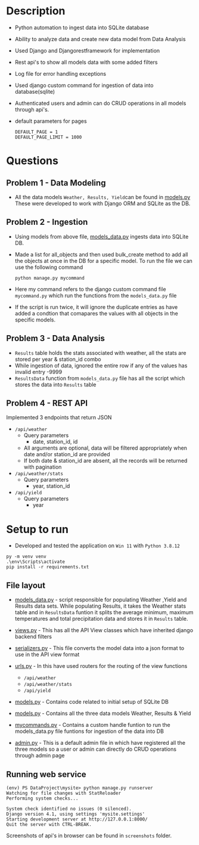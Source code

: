 # Description
- Python automation to ingest data into SQLite database
- Ability to analyze data and create new data model from Data Analysis
- Used Django and Djangorestframework for implementation
- Rest api's to show all models data with some added filters
- Log file for error handling exceptions
- Used django custom command for ingestion of data into database(sqlite)
- Authenticated users and admin can do CRUD operations in all models through api's.
- default parameters for pages

  ```
  DEFAULT_PAGE = 1
  DEFAULT_PAGE_LIMIT = 1000
  ```
 
# Questions

## Problem 1 - Data Modeling
- All the data models `Weather, Results, Yield`can be found in [models.py](models.py)
    These were developed to work with Django ORM and SQLite as the DB.

## Problem 2 - Ingestion
- Using models from above file, [models_data.py](models_data.py) ingests data into SQLite DB.
- Made a list for all_objects and then used bulk_create method to add all the objects at once in the DB for a specific model.
  To run the file we can use the following command
  
  ```
  python manage.py mycommand
  ```
- Here my command refers to the django custom command file `mycommand.py` which run the functions
  from the `models_data.py` file
- If the script is run twice, it will ignore the duplicate entries as have added a condtion that 
  comapares the values with all objects in the specific models.

## Problem 3 - Data Analysis
- `Results` table holds the stats associated with weather, all the stats are stored per year & station_id combo
- While ingestion of data, ignored the entire row if any of the values has invalid entry -9999
- `ResultsData` function from `models_data.py` file has all the script which stores the data into `Results` table

## Problem 4 - REST API
Implemented 3 endpoints that return JSON
- `/api/weather`
    - Query parameters
        - date, station_id, id
    - All arguments are optional, data will be filtered appropriately when date and/or station_id are provided
    - If both date & station_id are absent, all the records will be returned with pagination
- `/api/weather/stats`
    - Query parameters
        - year, station_id
- `/api/yield`
    - Query parameters
        - year


# Setup to run
- Developed and tested the application on `Win 11` with `Python 3.8.12`
```
py -m venv venv
.\env\Scripts\activate
pip install -r requirements.txt
```

## File layout
- [models_data.py](models_data.py) - script responsible for populating Weather ,Yield and Results data sets.
  While populating Results, it takes the Weather stats table and in `ResultsData` funtion it splits the average minimum, maximum temperatures and total precipitation     data and stores it in `Results` table. 

- [views.py](views.py) - This has all the API View classes which have inherited django backend filters

- [serializers.py](serializers.py) - This file converts the model data into a json format to use in the API view format

- [urls.py](urls.py) - In this have used routers for the routing of the view functions
    - `/api/weather`
    - `/api/weather/stats`
    - `/api/yield`

- [models.py](.py) - Contains code related to initial setup of SQLite DB

- [models.py](models.py) - Contains all the three data models Weather, Results & Yield

- [mycommands.py](mycommands.py) - Contains a custom handle funtion to run the models_data.py file funtions for ingestion of the data into DB

- [admin.py](admin.py) - This is a default admin file in which have registered all the three models so a user or admin can directly do CRUD 
  operations through admin page 

## Running web service
```
(env) PS DataProject\mysite> python manage.py runserver
Watching for file changes with StatReloader
Performing system checks...

System check identified no issues (0 silenced).
Django version 4.1, using settings 'mysite.settings'
Starting development server at http://127.0.0.1:8000/
Quit the server with CTRL-BREAK.

```

Screenshots of api's in browser can be found in `screenshots` folder.


